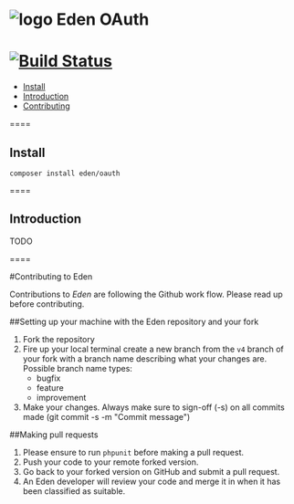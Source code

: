 ![logo](http://eden.openovate.com/assets/images/cloud-social.png) Eden OAuth
====
[![Build Status](https://api.travis-ci.org/Eden-PHP/Oauth.png)](https://travis-ci.org/Eden-PHP/Oauth)
====

- [Install](#install)
- [Introduction](#intro)
- [Contributing](#contributing)

====

<a name="install"></a>
## Install

`composer install eden/oauth`

====

<a name="intro"></a>
## Introduction

TODO

====

<a name="contributing"></a>
#Contributing to Eden

Contributions to *Eden* are following the Github work flow. Please read up before contributing.

##Setting up your machine with the Eden repository and your fork

1. Fork the repository
2. Fire up your local terminal create a new branch from the `v4` branch of your 
fork with a branch name describing what your changes are. 
 Possible branch name types:
    - bugfix
    - feature
    - improvement
3. Make your changes. Always make sure to sign-off (-s) on all commits made (git commit -s -m "Commit message")

##Making pull requests

1. Please ensure to run `phpunit` before making a pull request.
2. Push your code to your remote forked version.
3. Go back to your forked version on GitHub and submit a pull request.
4. An Eden developer will review your code and merge it in when it has been classified as suitable.